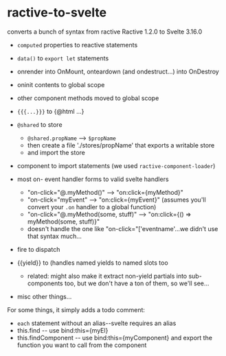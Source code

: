 # ractive-to-svelte
converts a bunch of syntax from ractive Ractive 1.2.0 to Svelte 3.16.0

- `computed` properties to reactive statements
- `data()` to `export let` statements
- onrender into OnMount, onteardown (and ondestruct...) into OnDestroy
- oninit contents to global scope

- other component methods moved to global scope
- `{{{...}}}` to {@html ...}
-  `@shared` to store
   - `@shared.propName` --> `$propName`
   - then create a file './stores/propName' that exports a writable store
   - and import the store
- component <link> to import statements (we used `ractive-component-loader`)
- most on- event handler forms to valid svelte handlers
   - "on-click="@.myMethod()" --> "on:click={myMethod}"
   - "on-click="myEvent" --> "on:click={myEvent}" (assumes you'll convert your `.on` handler to a global function)
   - "on-click="@.myMethod(some, stuff)" --> "on:click={() => myMethod(some, stuff)}"
   - doesn't handle the one like "on-click="['eventname'...we didn't use that syntax much...
- fire to dispatch
- {{yield}} to <slot /> (handles named yields to named slots too
   - related: might also make it extract non-yield partials into sub-components too, but we don't have a ton of them, so we'll see...
- misc other things...

For some things, it simply adds a todo comment: 
- `each` statement without an alias--svelte requires an alias
- this.find -- use bind:this={myEl} 
- this.findComponent -- use bind:this={myComponent} and export the function you want to call from the component

